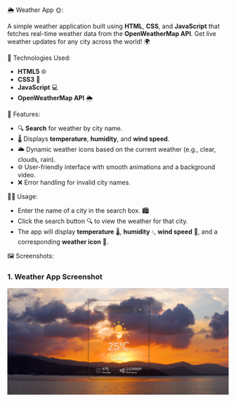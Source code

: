 🌦️ Weather App 🌞:

  A simple weather application built using **HTML**, **CSS**, and **JavaScript** that fetches real-time weather data from the **OpenWeatherMap API**. 
  Get live weather updates for any city across the world! 🌍

🔧 Technologies Used:

  - **HTML5** 🌐
  - **CSS3** 🎨
  - **JavaScript** 💻
  - **OpenWeatherMap API** 🌦️

🚀 Features:

  - 🔍 **Search** for weather by city name.
  - 🌡️ Displays **temperature**, **humidity**, and **wind speed**.
  - 🌥️ Dynamic weather icons based on the current weather (e.g., clear, clouds, rain).
  - 🌐 User-friendly interface with smooth animations and a background video.
  - ❌ Error handling for invalid city names.

🧑‍💻 Usage:

  - Enter the name of a city in the search box. 🏙️
  - Click the search button 🔍 to view the weather for that city.
  - The app will display **temperature** 🌡️, **humidity** 💧, **wind speed** 💨, and a corresponding **weather icon** 🌈.

🖼️ Screenshots:

### 1. Weather App Screenshot
![Weather App](Weather.png)
